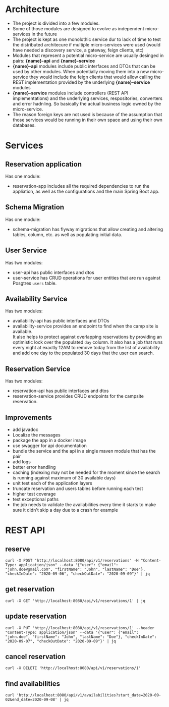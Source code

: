 # Architecture
* The project is divided into a few modules. 
* Some of those modules are designed to evolve as independent micro-services in the future
* The project is kept as one monolothic service dur to lack of time to test the distributed architecure if multiple micro-services were used (would have needed a discovery service, a gateway, feign clients, etc)
* Modules that represent a potential micro-service are usually desinged in pairs: **{name}-api** and **{name}-service**
* **{name}-api** modules include public interfaces and DTOs that can be used by other modules. When potentially moving them into a new micro-service they would include the feign clients that would allow calling the REST implementation provided by the underlying **{name}-service** modules 
* **{name}-service** modules include controllers (REST API implementations) and the underlying services, respositories, converters and error hadnling. So basically the actual business logic owned by the micro-service.
* The reason foreign keys are not used is because of the assumption that those services would be running in their own space and using their own databases.

# Services
## Reservation application
Has one module:
* reservation-app includes all the required dependencies to run the appliation, as well as the configurations and the main Spring Boot app.

## Schema Migration
Has one module:
* schema-migration has flyway migrations that allow creating and altering tables, column, etc. as well as populating initial data.

## User Service
Has two modules:
* user-api has public interfaces and dtos
* user-service has CRUD operations for user entities that are run against Posgtres `users` table.

## Availability Service
Has two modules:
* availability-api has public interfaces and DTOs
* availability-service provides an endpoint to find when the camp site is available.   
It also helps to protect against overlapping reservations by providing an optimistic lock over the populated `day` column. It also has a job that runs every night at exactly 12AM to remove today from the list of availability and add one day to the populated 30 days that the user can search.

## Reservation Service
Has two modules:
* reservation-api has public interfaces and dtos
* reservation-service provides CRUD endpoints for the campsite reservation.

## Improvements
* add javadoc
* Localize the messages
* package the app in a docker image
* use swagger for api documentation
* bundle the service and the api in a single maven module that has the pair
* add logs
* better error handling
* caching (indexing may not be needed for the moment since the search is running against maximum of 30 available days)
* unit test each of the application layers
* truncate reservation and users tables before running each test
* higher test coverage
* test exceptional paths
* the job needs to validate the availabilities every time it starts to make sure it didn't skip a day due to a crash for example

# REST API
## reserve
`curl -X POST 'http://localhost:8080/api/v1/reservations' -H "Content-Type: application/json" --data '{"user": {"email": "john.doe@gmail.com", "firstName": "John", "lastName": "Doe"}, "checkInDate": "2020-09-06", "checkOutDate": "2020-09-09"}' | jq`

## get reservation
`curl -X GET 'http://localhost:8080/api/v1/reservations/1' | jq`

## update reservation
`curl -X PUT 'http://localhost:8080/api/v1/reservations/1' --header "Content-Type: application/json" --data '{"user": {"email": "john.doe", "firstName": "John", "lastName": "Doe"}, "checkInDate": "2020-09-07", "checkOutDate": "2020-09-09"}' | jq`

## cancel reservation
`curl -X DELETE 'http://localhost:8080/api/v1/reservations/1'`

## find availabilities
`curl 'http://localhost:8080/api/v1/availabilities?start_date=2020-09-02&end_date=2020-09-08' | jq`
